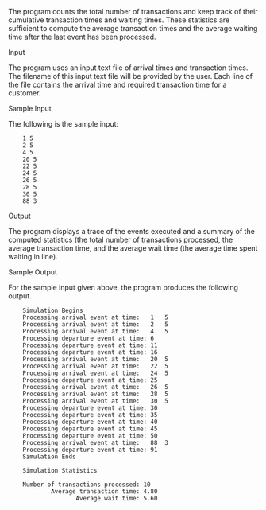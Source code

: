 The program counts the total number of transactions and keep track of their cumulative transaction times and waiting
times. These statistics are sufficient to compute the average transaction times and the average waiting time after the last
event has been processed.

Input


The program uses an input text file of arrival times and transaction times. The filename of this input text file will be
provided by the user. Each line of the file contains the arrival time and required transaction time for a customer.



Sample Input

The following is the sample input:

        1 5
        2 5
        4 5
        20 5
        22 5
        24 5
        26 5
        28 5
        30 5
        88 3




Output

The program displays a trace of the events executed and a summary of the computed statistics (the total number of
transactions processed, the average transaction time, and the average wait time (the average time spent waiting in line).



Sample Output


For the sample input given above, the program produces the following output.

        Simulation Begins
        Processing arrival event at time:   1   5
        Processing arrival event at time:   2   5
        Processing arrival event at time:   4   5
        Processing departure event at time: 6
        Processing departure event at time: 11
        Processing departure event at time: 16
        Processing arrival event at time:   20  5
        Processing arrival event at time:   22  5
        Processing arrival event at time:   24  5    
        Processing departure event at time: 25
        Processing arrival event at time:   26  5
        Processing arrival event at time:   28  5
        Processing arrival event at time:   30  5
        Processing departure event at time: 30
        Processing departure event at time: 35
        Processing departure event at time: 40
        Processing departure event at time: 45
        Processing departure event at time: 50
        Processing arrival event at time:   88  3
        Processing departure event at time: 91
        Simulation Ends
        
        Simulation Statistics
        
        Number of transactions processed: 10
                Average transaction time: 4.80
                       Average wait time: 5.60
